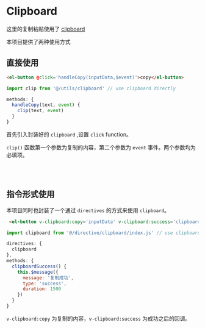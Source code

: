 # Clipboard
这里的复制粘贴使用了 [clipboard](https://github.com/zenorocha/clipboard.js)

本项目提供了两种使用方式

## 直接使用
```html
<el-button @click='handleCopy(inputData,$event)'>copy</el-button>
```
```js
import clip from '@/utils/clipboard' // use clipboard directly

methods: {
  handleCopy(text, event) {
    clip(text, event)
  }
}
```

首先引入封装好的 `clipboard` ,设置 `click` function。

`clip()` 函数第一个参数为复制的内容，第二个参数为 `event` 事件。两个参数均为必填项。

<br/>
<br/>

## 指令形式使用

本项目同时也封装了一个通过 `directives` 的方式来使用 `clipboard`。

```html
 <el-button v-clipboard:copy='inputData' v-clipboard:success='clipboardSuccess'>copy</el-button>
```
```js
import clipboard from '@/directive/clipboard/index.js' // use clipboard by v-directive

directives: {
  clipboard
},
methods: {
  clipboardSuccess() {
    this.$message({
      message: '复制成功',
      type: 'success',
      duration: 1500
    })
  }
}
```
`v-clipboard:copy` 为复制的内容，`v-clipboard:success` 为成功之后的回调。
